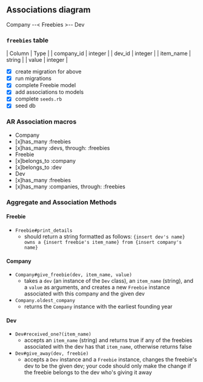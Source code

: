 ## Associations diagram

Company --< Freebies >-- Dev

### `freebies` table

| Column | Type | 
| company_id | integer |
| dev_id | integer |
| item_name | string |
| value | integer |


- [x] create migration for above
- [x] run migrations
- [x] complete Freebie model
- [x] add associations to models
- [x] complete `seeds.rb`
- [x] seed db

### AR Association macros

- Company
 - [x]has_many :freebies
 - [x]has_many :devs, through: :freebies
- Freebie
 - [x]belongs_to :company
 - [x]belongs_to :dev
- Dev
 - [x]has_many :freebies
 - [x]has_many :companies, through: :freebies

### Aggregate and Association Methods

#### Freebie

- `Freebie#print_details`
  - should return a string formatted as follows:
    `{insert dev's name} owns a {insert freebie's item_name} from {insert company's name}`

#### Company

- `Company#give_freebie(dev, item_name, value)`
  - takes a `dev` (an instance of the `Dev` class), an `item_name` (string), and a `value`
    as arguments, and creates a new `Freebie` instance associated with this
    company and the given dev
- `Company.oldest_company`
  - returns the `Company` instance with the earliest founding year

#### Dev

- `Dev#received_one?(item_name)`
  - accepts an `item_name` (string) and returns true if any of the freebies
    associated with the dev has that `item_name`, otherwise returns false
- `Dev#give_away(dev, freebie)`
  - accepts a `Dev` instance and a `Freebie` instance, changes the freebie's dev
    to be the given dev; your code should only make the change if the freebie
    belongs to the dev who's giving it away

